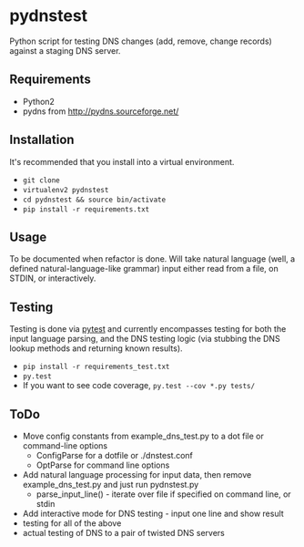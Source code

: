 pydnstest
=========

Python script for testing DNS changes (add, remove, change records) against a staging DNS server.

Requirements
------------
* Python2
* pydns from <http://pydns.sourceforge.net/>

Installation
------------
It's recommended that you install into a virtual environment.

* `git clone`
* `virtualenv2 pydnstest`
* `cd pydnstest && source bin/activate`
* `pip install -r requirements.txt`

Usage
-----
To be documented when refactor is done. Will take natural language (well, a
defined natural-language-like grammar) input either read from a file, on
STDIN, or interactively.

Testing
-------
Testing is done via [pytest](http://pytest.org/latest/) and currently
encompasses testing for both the input language parsing, and the DNS testing
logic (via stubbing the DNS lookup methods and returning known results). 

* `pip install -r requirements_test.txt`
* `py.test`
* If you want to see code coverage, `py.test --cov *.py tests/`

ToDo
----
* Move config constants from example_dns_test.py to a dot file or command-line options
   * ConfigParse for a dotfile or ./dnstest.conf
   * OptParse for command line options
* Add natural language processing for input data, then remove example_dns_test.py and just run pydnstest.py
   * parse_input_line() - iterate over file if specified on command line, or stdin
* Add interactive mode for DNS testing - input one line and show result
* testing for all of the above
* actual testing of DNS to a pair of twisted DNS servers
